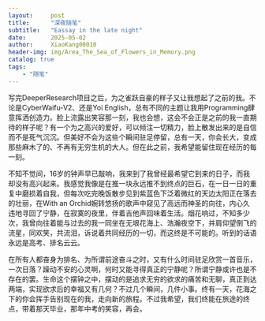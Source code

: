 ```yaml
---
layout:     post
title:      "深夜随笔"
subtitle:   "Eassay in the late night"
date:       2025-05-02
author:     XiaoKang00010
header-img: img/Area_The_Sea_of_Flowers_in_Memory.png
catalog: true
tags:
    - "随笔"
---
```


写完DeeperResearch项目之后，为之雀跃自豪的样子又让我想起了之前的我。不论是CyberWaifu-V2、还是Yoi English，总有不同的主题让我用Programming肆意挥洒创造力。脸上流露出笑容那一刻，我也会想，这会不会正是之前的我一直期待的样子呢？有一个为之高兴的爱好，可以倾注一切精力，脸上散发出来的是自信而不是死气沉沉。但美好不会为这些个瞬间驻足停留，总有一天，你会长大，变成那些麻木了的、不再有无穷生机的大人。但在此之前，我希望能留住现在经历的每一刻。

不知不觉间，16岁的钟声早已敲响，我来到了我曾经最希望它到来的日子，而我却没有高兴起来。我感觉我像是在推一块永远推不到终点的巨石，在一日一日的重复中磨损着自我，但每次吃完晚饭散步见到紫蓝色下泛着微红的天边太阳正在落去的壮丽，在With an Orchid婉转悠扬的歌声中窥见了高远而神圣的向往，内心久违地寻回了宁静，在寂寞的夜里，伴着吉他声回味着生活。烟花响过，不知多少次，我曾向往着能与过去的我一同坐在无垠花海上、浩瀚夜空下，并肩仰望倒飞的流星，同欢笑，共流泪，诉说着共同经历的一切，而这终是不可能的。听到的话语永远是高考、排名云云。

在所有人都奋身为排名、为所谓前途奋斗之时，又有什么时间驻足欣赏一首音乐，一次日落？躁动不安的心灵啊，何时又能寻得真正的宁静呢？所谓宁静或许也是不存在的罢。生命这个摆钟之中，摆动的是追求无穷的欲求的痛苦和无聊，真正到达两端，实现欲求后的幸福又有几何？不过几个瞬间，几件小事。终有一天，花海之下的你会挥手告别现在的我，走向新的旅程。不过我希望，我们终能在旅途的终点，带着那天毕业，那年中考的笑容，再会。